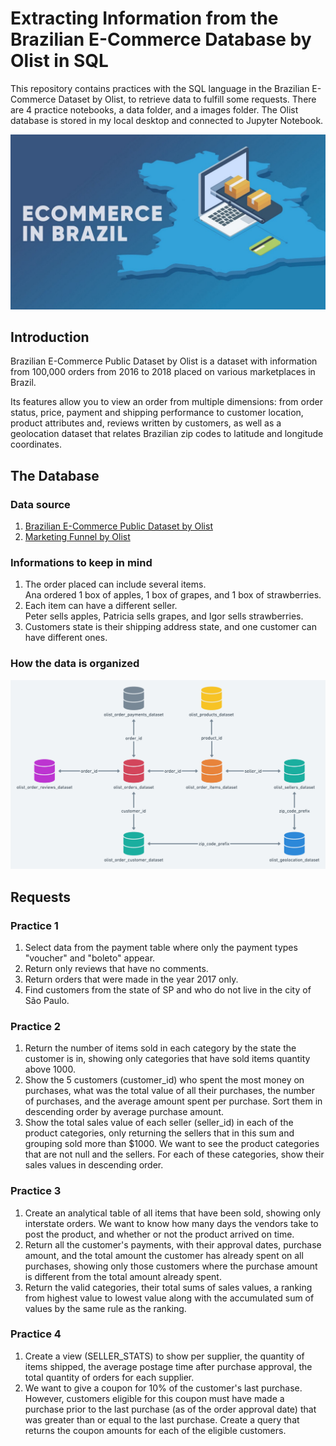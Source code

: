 # Extracting Information from the Brazilian E-Commerce Database by Olist in SQL
This repository contains practices with the SQL language in the Brazilian E-Commerce Dataset by Olist, to retrieve data to fulfill some requests. There are 4 practice notebooks, a data folder, and a images folder. The Olist database is stored in my local desktop and connected to Jupyter Notebook.

<img src="images/introduction.jpeg">

## Introduction
Brazilian E-Commerce Public Dataset by Olist is a dataset with information from 100,000 orders from 2016 to 2018 placed on various marketplaces in Brazil.   

Its features allow you to view an order from multiple dimensions: from order status, price, payment and shipping performance to customer location, product attributes and, reviews written by customers, as well as a geolocation dataset that relates Brazilian zip codes to latitude and longitude coordinates.

## The Database
### Data source
1. [Brazilian E-Commerce Public Dataset by Olist](https://www.kaggle.com/olistbr/brazilian-ecommerce)
2. [Marketing Funnel by Olist](https://www.kaggle.com/olistbr/marketing-funnel-olist/home)

### Informations to keep in mind   
1. The order placed can include several items.   
   Ana ordered 1 box of apples, 1 box of grapes, and 1 box of strawberries.
2. Each item can have a different seller.    
   Peter sells apples, Patricia sells grapes, and Igor sells strawberries.
3. Customers state is their shipping address state, and one customer can have different ones.

### How the data is organized
<img src="images/schema.png">

## Requests
### Practice 1  
1. Select data from the payment table where only the payment types "voucher" and "boleto" appear.   
2. Return only reviews that have no comments.     
3. Return orders that were made in the year 2017 only.    
4. Find customers from the state of SP and who do not live in the city of São Paulo.

### Practice 2  
1. Return the number of items sold in each category by the state the customer is in, showing only categories that have sold items quantity above 1000. 
2. Show the 5 customers (customer_id) who spent the most money on purchases, what was the total value of all their purchases, the number of purchases, and the average amount spent per purchase. Sort them in descending order by average purchase amount.     
3. Show the total sales value of each seller (seller_id) in each of the product categories, only returning the sellers that in this sum and grouping sold more than $1000. We want to see the product categories that are not null and the sellers. For each of these categories, show their sales values in descending order.    

### Practice 3  
1. Create an analytical table of all items that have been sold, showing only interstate orders. We want to know how many days the vendors take to post the product, and whether or not the product arrived on time.   
2. Return all the customer's payments, with their approval dates, purchase amount, and the total amount the customer has already spent on all purchases, showing only those customers where the purchase amount is different from the total amount already spent.     
3. Return the valid categories, their total sums of sales values, a ranking from highest value to lowest value along with the accumulated sum of values by the same rule as the ranking.    

### Practice 4  
1. Create a view (SELLER_STATS) to show per supplier, the quantity of items shipped, the average postage time after purchase approval, the total quantity of orders for each supplier.   
2. We want to give a coupon for 10% of the customer's last purchase. However, customers eligible for this coupon must have made a purchase prior to the last purchase (as of the order approval date) that was greater than or equal to the last purchase. Create a query that returns the coupon amounts for each of the eligible customers.
